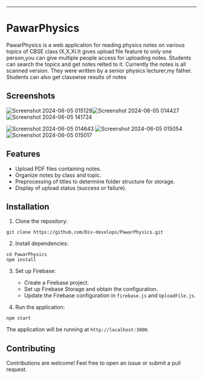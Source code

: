 
---

# PawarPhysics

PawarPhysics is a web application for reading physics notes on various topics of CBSE class IX,X,XI.It gives upload file feature to only one person,you can give multiple people access for uploading notes. Students can search the topics and get notes relted to it. Currently the notes is all scanned version. They were written by a senior physics lecturer,my father.
Students can also get classwise results of notes

## Screenshots
![Screenshot 2024-06-05 015129](https://github.com/Div-develops/PawarPhysics/assets/75534560/ad2c6e98-4d7f-4465-8bf7-20392e9bbf18)![Screenshot 2024-06-05 014427](https://github.com/Div-develops/PawarPhysics/assets/75534560/170d6b4d-db33-482f-9da4-9f03a4050219)
![Screenshot 2024-06-05 141724](https://github.com/Div-develops/PawarPhysics/assets/75534560/aaf4e245-91ca-4252-aa3c-c3a9c10e2601)

![Screenshot 2024-06-05 014643](https://github.com/Div-develops/PawarPhysics/assets/75534560/68c21618-acaf-46a8-a9c4-e09e46983430)
![Screenshot 2024-06-05 015054](https://github.com/Div-develops/PawarPhysics/assets/75534560/0bb9f601-5610-402d-9092-7f6c37435587)
![Screenshot 2024-06-05 015017](https://github.com/Div-develops/PawarPhysics/assets/75534560/a5690045-2138-495e-957c-2a2bb2423470)

## Features

- Upload PDF files containing notes.
- Organize notes by class and topic.
- Preprocessing of titles to determine folder structure for storage.
- Display of upload status (success or failure).

## Installation

1. Clone the repository:

```
git clone https://github.com/Div-develops/PawarPhysics.git
```

2. Install dependencies:

```
cd PawarPhysics
npm install
```

3. Set up Firebase:

   - Create a Firebase project.
   - Set up Firebase Storage and obtain the configuration.
   - Update the Firebase configuration in `firebase.js` and `UploadFile.js`.

4. Run the application:

```
npm start
```

The application will be running at `http://localhost:3000`.



## Contributing

Contributions are welcome! Feel free to open an issue or submit a pull request.





